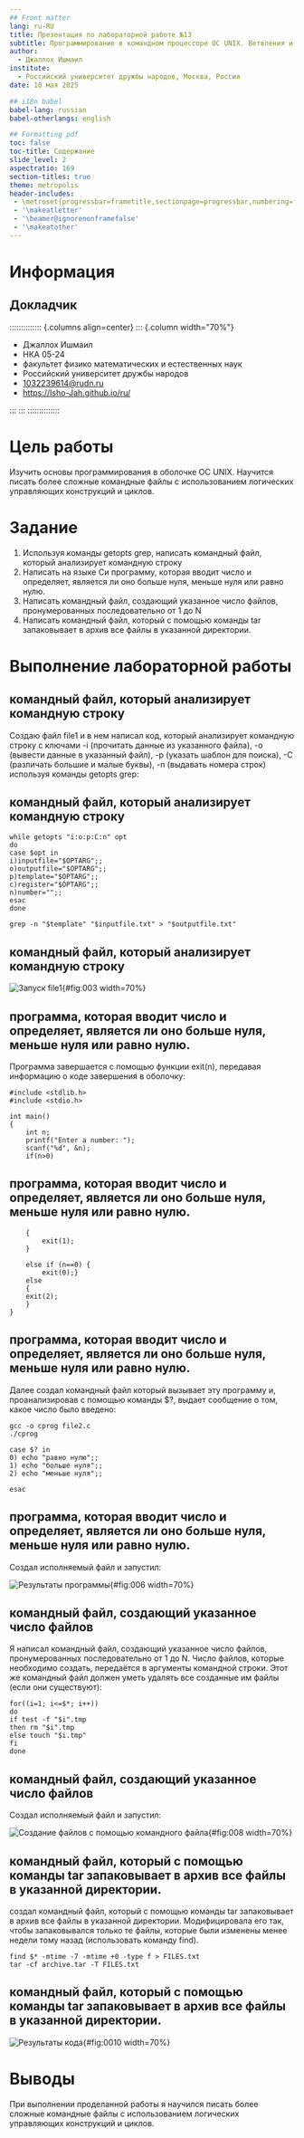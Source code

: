 ```yaml
---
## Front matter
lang: ru-RU
title: Презентация по лабораторной работе №13
subtitle: Программирование в командном процессоре ОС UNIX. Ветвления и циклы
author:
  - Джаллох Ишмаил
institute:
  - Российский университет дружбы народов, Москва, Россия
date: 10 мая 2025

## i18n babel
babel-lang: russian
babel-otherlangs: english

## Formatting pdf
toc: false
toc-title: Содержание
slide_level: 2
aspectratio: 169
section-titles: true
theme: metropolis
header-includes:
 - \metroset{progressbar=frametitle,sectionpage=progressbar,numbering=fraction}
 - '\makeatletter'
 - '\beamer@ignorenonframefalse'
 - '\makeatother'
---
```


# Информация

## Докладчик

:::::::::::::: {.columns align=center}
::: {.column width="70%"}

  * Джаллох Ишмаил
  * НКА 05-24
  * факультет физико математических  и естественных наук
  * Российский университет дружбы народов
  * [1032239614@rudn.ru](mailto:1032239614@rudn.ru)
  * <https://Isho-Jah.github.io/ru/>

:::
:::
::::::::::::::

# Цель работы

Изучить основы программирования в оболочке ОС UNIX. Научится писать более сложные командные файлы с использованием логических управляющих конструкций и циклов.

# Задание

1. Используя команды getopts grep, написать командный файл, который анализирует командную строку 
2. Написать на языке Си программу, которая вводит число и определяет, является ли оно больше нуля, меньше нуля или равно нулю.
3. Написать командный файл, создающий указанное число файлов, пронумерованных последовательно от 1 до N
4. Написать командный файл, который с помощью команды tar запаковывает в архив все файлы в указанной директории.

# Выполнение лабораторной работы

## командный файл, который анализирует командную строку 

Создаю файл file1 и в нем написал код, который анализирует командную строку с ключами -i (прочитать данные из указанного файла), -o (вывести данные в указанный файл), -p (указать шаблон для поиска), -C (различать большие и малые буквы), -n (выдавать номера строк) используя команды getopts grep:

## командный файл, который анализирует командную строку 

```
while getopts "i:o:p:C:n" opt
do
case $opt in
i)inputfile="$OPTARG";;
o)outputfile="$OPTARG";;
p)template="$OPTARG";;
c)register="$OPTARG";;
n)number="";;
esac
done

grep -n "$template" "$inputfile.txt" > "$outputfile.txt"

```

## командный файл, который анализирует командную строку 

![Запуск file1](image/3.PNG){#fig:003 width=70%}

## программa, которая вводит число и определяет, является ли оно больше нуля, меньше нуля или равно нулю.

Программа завершается с помощью функции exit(n), передавая информацию о коде завершения в оболочку:

```
#include <stdlib.h>
#include <stdio.h>

int main()
{
	int n;
	printf("Enter a number: ");
	scanf("%d", &n);
	if(n>0)
```

## программa, которая вводит число и определяет, является ли оно больше нуля, меньше нуля или равно нулю.
	
```	
	{
		exit(1);
	}	
	
	else if (n==0) {
		exit(0);}
	else
	{
	exit(2);
	}
}
```

## программa, которая вводит число и определяет, является ли оно больше нуля, меньше нуля или равно нулю.

Далее создал командный файл который вызывает эту программу и, проанализировав с помощью команды $?, выдает сообщение о том, какое число было введено:

```
gcc -o cprog file2.c
./cprog

case $? in
0) echo "равно нулю";;
1) echo "больше нуля";;
2) echo "меньше нуля";;

esac
```

## программa, которая вводит число и определяет, является ли оно больше нуля, меньше нуля или равно нулю.

Создал исполняемый файл и запустил:

![Результаты программы](image/6.PNG){#fig:006 width=70%}

## командный файл, создающий указанное число файлов

Я написал командный файл, создающий указанное число файлов, пронумерованных последовательно от 1 до N. Число файлов, которые необходимо создать, передаётся в аргументы командной строки. Этот же командный файл должен уметь удалять все созданные им файлы (если они существуют):

```
for((i=1; i<=$*; i++))
do
if test -f "$i".tmp
then rm "$i".tmp
else touch "$i.tmp"
fi
done
```

## командный файл, создающий указанное число файлов

Создал исполняемый файл и запустил:

![Создание файлов с помощью командного файла](image/8.PNG){#fig:008 width=70%}

## командный файл, который с помощью команды tar запаковывает в архив все файлы в указанной директории.

создал командный файл, который с помощью команды tar запаковывает в архив все файлы в указанной директории. Модифицировала его так, чтобы запаковывался только те файлы, которые были изменены менее недели тому назад (использовать
команду find).

```
find $* -mtime -7 -mtime +0 -type f > FILES.txt
tar -cf archive.tar -T FILES.txt
```

## командный файл, который с помощью команды tar запаковывает в архив все файлы в указанной директории.

![Результаты кода](image/10.PNG){#fig:0010 width=70%}


# Выводы

При выполнении проделанной работы я научился писать более сложные командные файлы с использованием логических управляющих конструкций и циклов.
